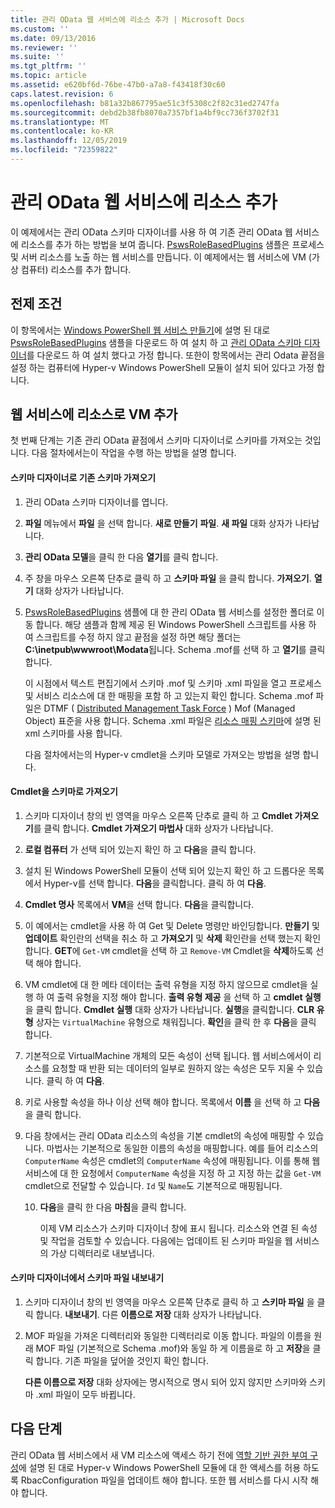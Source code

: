 ```yaml
---
title: 관리 OData 웹 서비스에 리소스 추가 | Microsoft Docs
ms.custom: ''
ms.date: 09/13/2016
ms.reviewer: ''
ms.suite: ''
ms.tgt_pltfrm: ''
ms.topic: article
ms.assetid: e620bf6d-76be-47b0-a7a8-f43418f30c60
caps.latest.revision: 6
ms.openlocfilehash: b81a32b867795ae51c3f5308c2f82c31ed2747fa
ms.sourcegitcommit: debd2b38fb8070a7357bf1a4bf9cc736f3702f31
ms.translationtype: MT
ms.contentlocale: ko-KR
ms.lasthandoff: 12/05/2019
ms.locfileid: "72359822"
---
```

# <a name="adding-resources-to-a-management-odata-web-service"></a>관리 OData 웹 서비스에 리소스 추가

이 예제에서는 관리 OData 스키마 디자이너를 사용 하 여 기존 관리 OData 웹 서비스에 리소스를 추가 하는 방법을 보여 줍니다. [PswsRoleBasedPlugins](https://code.msdn.microsoft.com:443/windowsdesktop/PswsRoleBasedPlugins-9c79b75a) 샘플은 프로세스 및 서버 리소스를 노출 하는 웹 서비스를 만듭니다. 이 예제에서는 웹 서비스에 VM (가상 컴퓨터) 리소스를 추가 합니다.

## <a name="prerequisites"></a>전제 조건

이 항목에서는 [Windows PowerShell 웹 서비스 만들기](./creating-a-management-odata-web-service.md)에 설명 된 대로 [PswsRoleBasedPlugins](https://code.msdn.microsoft.com:443/windowsdesktop/PswsRoleBasedPlugins-9c79b75a) 샘플을 다운로드 하 여 설치 하 고 [관리 OData 스키마 디자이너](https://marketplace.visualstudio.com/items?itemName=jlisc0.ManagementODataSchemaDesigner)를 다운로드 하 여 설치 했다고 가정 합니다. 또한이 항목에서는 관리 Odata 끝점을 설정 하는 컴퓨터에 Hyper-v Windows PowerShell 모듈이 설치 되어 있다고 가정 합니다.

## <a name="adding-vm-as-a-resource-to-the-web-service"></a>웹 서비스에 리소스로 VM 추가

첫 번째 단계는 기존 관리 OData 끝점에서 스키마 디자이너로 스키마를 가져오는 것입니다. 다음 절차에서는이 작업을 수행 하는 방법을 설명 합니다.

#### <a name="importing-an-existing-schema-into-the-schema-designer"></a>스키마 디자이너로 기존 스키마 가져오기

1. 관리 OData 스키마 디자이너를 엽니다.

2. **파일** 메뉴에서 **파일** 을 선택 합니다. **새로 만들기** **파일**. **새 파일** 대화 상자가 나타납니다.

3. **관리 OData 모델**을 클릭 한 다음 **열기**를 클릭 합니다.

4. 주 창을 마우스 오른쪽 단추로 클릭 하 고 **스키마 파일** 을 클릭 합니다. **가져오기**. **열기** 대화 상자가 나타납니다.

5. [PswsRoleBasedPlugins](https://code.msdn.microsoft.com:443/windowsdesktop/PswsRoleBasedPlugins-9c79b75a) 샘플에 대 한 관리 OData 웹 서비스를 설정한 폴더로 이동 합니다. 해당 샘플과 함께 제공 된 Windows PowerShell 스크립트를 사용 하 여 스크립트를 수정 하지 않고 끝점을 설정 하면 해당 폴더는 **C:\inetpub\wwwroot\Modata**됩니다. Schema .mof를 선택 하 고 **열기**를 클릭 합니다.

   이 시점에서 텍스트 편집기에서 스키마 .mof 및 스키마 .xml 파일을 열고 프로세스 및 서비스 리소스에 대 한 매핑을 포함 하 고 있는지 확인 합니다. Schema .mof 파일은 DTMF ( [Distributed Management Task Force](https://www.dmtf.org/) ) Mof (Managed Object) 표준을 사용 합니다. Schema .xml 파일은 [리소스 매핑 스키마](./resource-mapping-schema.md)에 설명 된 xml 스키마를 사용 합니다.

   다음 절차에서는의 Hyper-v cmdlet을 스키마 모델로 가져오는 방법을 설명 합니다.

#### <a name="importing-cmdlets-into-the-schema"></a>Cmdlet을 스키마로 가져오기

1. 스키마 디자이너 창의 빈 영역을 마우스 오른쪽 단추로 클릭 하 고 **Cmdlet 가져오기**를 클릭 합니다. **Cmdlet 가져오기 마법사** 대화 상자가 나타납니다.

2. **로컬 컴퓨터** 가 선택 되어 있는지 확인 하 고 **다음**을 클릭 합니다.

3. 설치 된 Windows PowerShell 모듈이 선택 되어 있는지 확인 하 고 드롭다운 목록에서 Hyper-v를 선택 합니다. **다음**을 클릭합니다. 클릭 하 여 **다음**.

4. **Cmdlet 명사** 목록에서 **VM**을 선택 합니다. **다음**을 클릭합니다.

5. 이 예에서는 cmdlet을 사용 하 여 Get 및 Delete 명령만 바인딩합니다. **만들기** 및 **업데이트** 확인란의 선택을 취소 하 고 **가져오기** 및 **삭제** 확인란을 선택 했는지 확인 합니다. **GET**에 `Get-VM` cmdlet을 선택 하 고 `Remove-VM` Cmdlet을 **삭제**하도록 선택 해야 합니다.

6. VM cmdlet에 대 한 메타 데이터는 출력 유형을 지정 하지 않으므로 cmdlet을 실행 하 여 출력 유형을 지정 해야 합니다. **출력 유형 제공** 을 선택 하 고 **cmdlet 실행**을 클릭 합니다. **Cmdlet 실행** 대화 상자가 나타납니다. **실행**을 클릭합니다. **CLR 유형** 상자는 `VirtualMachine` 유형으로 채워집니다. **확인**을 클릭 한 후 **다음**을 클릭 합니다.

7. 기본적으로 VirtualMachine 개체의 모든 속성이 선택 됩니다. 웹 서비스에서이 리소스를 요청할 때 반환 되는 데이터의 일부로 원하지 않는 속성은 모두 지울 수 있습니다. 클릭 하 여 **다음**.

8. 키로 사용할 속성을 하나 이상 선택 해야 합니다. 목록에서 **이름** 을 선택 하 고 **다음**을 클릭 합니다.

9. 다음 창에서는 관리 OData 리소스의 속성을 기본 cmdlet의 속성에 매핑할 수 있습니다. 마법사는 기본적으로 동일한 이름의 속성을 매핑합니다. 예를 들어 리소스의 `ComputerName` 속성은 cmdlet의 `ComputerName` 속성에 매핑됩니다.  이를 통해 웹 서비스에 대 한 요청에서 `ComputerName` 속성을 지정 하 고 지정 하는 값을 `Get-VM` cmdlet으로 전달할 수 있습니다. `Id` 및 `Name`도 기본적으로 매핑됩니다.

   10. **다음**을 클릭 한 다음 **마침**을 클릭 합니다.

       이제 VM 리소스가 스키마 디자이너 창에 표시 됩니다. 리소스와 연결 된 속성 및 작업을 검토할 수 있습니다. 다음에는 업데이트 된 스키마 파일을 웹 서비스의 가상 디렉터리로 내보냅니다.

#### <a name="exporting-schema-files-from-the-schema-designer"></a>스키마 디자이너에서 스키마 파일 내보내기

1. 스키마 디자이너 창의 빈 영역을 마우스 오른쪽 단추로 클릭 하 고 **스키마 파일** 을 클릭 합니다. **내보내기**. 다른 **이름으로 저장** 대화 상자가 나타납니다.

2. MOF 파일을 가져온 디렉터리와 동일한 디렉터리로 이동 합니다. 파일의 이름을 원래 MOF 파일 (기본적으로 Schema .mof)와 동일 하 게 이름을로 하 고 **저장**을 클릭 합니다. 기존 파일을 덮어쓸 것인지 확인 합니다.

   **다른 이름으로 저장** 대화 상자에는 명시적으로 명시 되어 있지 않지만 스키마와 스키마 .xml 파일이 모두 바뀝니다.

## <a name="next-steps"></a>다음 단계

관리 OData 웹 서비스에서 새 VM 리소스에 액세스 하기 전에 [역할 기반 권한 부여 구성](./configuring-role-based-authorization.md)에 설명 된 대로 Hyper-v Windows PowerShell 모듈에 대 한 액세스를 허용 하도록 RbacConfiguration 파일을 업데이트 해야 합니다. 또한 웹 서비스를 다시 시작 해야 합니다.
